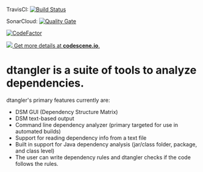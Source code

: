 TravisCI: [![Build Status](https://travis-ci.org/jimbethancourt/dtangler.svg?branch=master)](https://travis-ci.org/jimbethancourt/dtangler) 

SonarCloud: [![Quality Gate](https://sonarcloud.io/api/badges/gate?key=org.dtangler%3Adtangler)](https://sonarcloud.io/dashboard?id=org.dtangler%3Adtangler)

[![CodeFactor](https://www.codefactor.io/repository/github/jimbethancourt/dtangler/badge)](https://www.codefactor.io/repository/github/jimbethancourt/dtangler)

[![](http://codescene.io/projects/2168/status.svg) Get more details at **codescene.io**.](http://codescene.io/projects/2168/jobs/latest-successful/results)


# dtangler is a suite of tools to analyze dependencies. 

dtangler's primary features currently are:
* DSM GUI (Dependency Structure Matrix)
* DSM text-based output
* Command line dependency analyzer (primary targeted for use in automated builds)
* Support for reading dependency info from a text file
* Built in support for Java dependency analysis (jar/class folder, package, and class level)
* The user can write dependency rules and dtangler checks if the code follows the rules.
